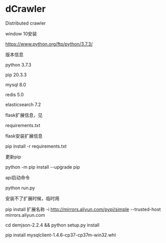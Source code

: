 # dCrawler

Distributed crawler

window 10安装

https://www.python.org/ftp/python/3.7.3/


版本信息

python 3.7.3

pip    20.3.3

mysql   8.0

redis   5.0

elasticsearch 7.2


flask扩展信息，见

requirements.txt

flask安装扩展信息

pip  install   -r requirements.txt


更新pip

python -m pip install --upgrade pip


api启动命令

python run.py


安装不了扩展时候，临时用

pip install 扩展名称 -i http://mirrors.aliyun.com/pypi/simple --trusted-host mirrors.aliyun.com

cd demjson-2.2.4 &&  python setup.py install

pip install mysqlclient-1.4.6-cp37-cp37m-win32.whl
